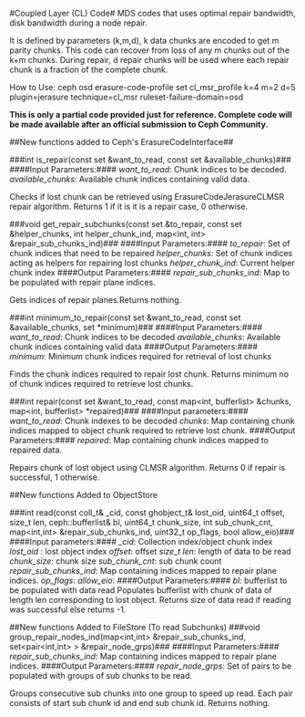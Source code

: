 #Coupled Layer (CL) Code#
MDS codes that uses optimal repair bandwidth,
disk bandwidth during a node repair.

It is defined by parameters (k,m,d), k data chunks are encoded to get m parity chunks. 
This code can recover from loss of any m chunks out of the k+m chunks.
During repair, d repair chunks will be used where each repair chunk is a
fraction of the complete chunk.

How to Use:
ceph osd erasure-code-profile set cl\_msr\_profile k=4 m=2 d=5 plugin=jerasure technique=cl\_msr ruleset-failure-domain=osd

**This is only a partial code provided just for reference. Complete code will be made available after an official submission to Ceph Community**.

##New functions added to Ceph's ErasureCodeInterface##


###int is_repair(const set<int> &want_to_read, const set<int> &available_chunks)###
####Input Parameters:####
*want_to_read*: Chunk indices to be decoded.
*available_chunks*: Available chunk indices containing valid data.

Checks if lost chunk can be retrieved using ErasureCodeJerasureCLMSR repair algorithm. Returns 1 if it is it is a repair case, 0 otherwise.


###void get_repair_subchunks(const set<int> &to_repair, const set<int> &helper_chunks, int helper_chunk_ind, map<int, int> &repair_sub_chunks_ind)###
####Input Parameters:####
*to_repair*: Set of chunk indices  that need to be repaired
*helper_chunks*: Set of chunk indices acting as helpers for repairing lost chunks 
*helper_chunk_ind*: Current helper chunk index
####Output Parameters:####
*repair_sub_chunks_ind*: Map to be populated with repair plane indices.

Gets indices of repair planes.Returns nothing.


###int minimum_to_repair(const set<int> &want_to_read, const set<int> &available_chunks, set<int> *minimum)###
####Input Parameters:####
*want_to_read*: Chunk indices to be decoded
*available_chunks*: Available chunk indices containing valid data
####Output Parameters:####
*minimum*: Minimum chunk indices required for retrieval of lost chunks

Finds the chunk indices required to repair lost chunk. Returns minimum no of chunk indices required to retrieve lost chunks.


###int repair(const set<int> &want_to_read, const map<int, bufferlist> &chunks, map<int, bufferlist> *repaired)###
####Input parameters:####
*want_to_read*: Chunk indexes to be decoded
*chunks*: Map containing chunk indices mapped to object chunk required to retrieve lost chunk. 
####Output Parameters:####
*repaired*: Map containing chunk indices mapped to repaired data.

Repairs chunk of lost object using CLMSR algorithm. Returns 0 if repair is successful, 1 otherwise.



##New functions Added to ObjectStore


###int read(const coll_t& _cid, const ghobject_t& lost_oid, uint64_t offset, size_t len, ceph::bufferlist& bl, uint64_t chunk_size, int sub_chunk_cnt, map<int,int> &repair_sub_chunks_ind, uint32_t op_flags, bool allow_eio)###
####Input parameters:####
*_cid*: Collection index/object chunk index 
*lost_oid* : lost object index
*offset*: offset 
*size_t len*: length of data to be read
*chunk_size*: chunk size
*sub_chunk_cnt*: sub chunk count 
*repair_sub_chunks_ind*: Map containing indices mapped to repair plane indices.
*op_flags*: 
*allow_eio*:
####Output Parameters:####
*bl*: bufferlist to be populated with data read
Populates bufferlist with chunk of data of length len corresponding to lost object. Returns size of data read if reading was successful else returns -1.


##New functions Added to FileStore (To read Subchunks)
###void group_repair_nodes_ind(map<int,int> &repair_sub_chunks_ind, set<pair<int,int> > &repair_node_grps)###
####Input Parameters:####
*repair_sub_chunks_ind*: Map containing indices mapped to repair plane indices.
####Output Parameters:####
*repair_node_grps*: Set of pairs to be populated with groups of sub chunks to be read.

Groups consecutive sub chunks into one group to speed up read. Each pair consists of start sub chunk id and end sub chunk id. Returns nothing.


